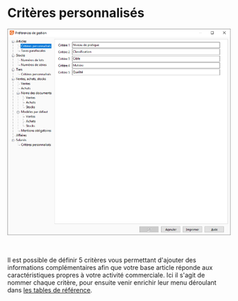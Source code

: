 # Critères personnalisés

![](../../assets/images/PreferencesGestion/2-1/OngletCriteresPersonnalises.png)


 


Il est possible de définir 5 critères vous permettant d'ajouter des informations complémentaires afin que votre base article réponde aux caractéristiques propres à votre activité commerciale. Ici il s'agit de nommer chaque critère, pour ensuite venir enrichir leur menu déroulant dans [les tables de référence](../../TablesReferences/2/Articles.md).


